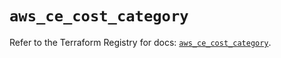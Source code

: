# `aws_ce_cost_category`

Refer to the Terraform Registry for docs: [`aws_ce_cost_category`](https://registry.terraform.io/providers/hashicorp/aws/5.75.1/docs/resources/ce_cost_category).
